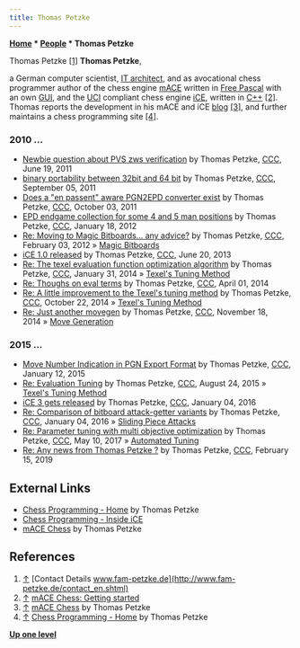 ```yaml
---
title: Thomas Petzke
---
```

**[Home](Home "Home") \* [People](People "People") \* Thomas Petzke**



 [](http://www.fam-petzke.de/contact_en.shtml) Thomas Petzke <a id="cite-note-1" href="#cite-ref-1">[1]</a> 
**Thomas Petzke**,  

a German computer scientist, [IT architect](https://en.wikipedia.org/wiki/Software_architect), 
and as avocational chess programmer author of the chess engine [mACE](index.php?title=MACE&action=edit&redlink=1 "MACE (page does not exist)") written in [Free Pascal](Pascal "Pascal") with an own [GUI](GUI "GUI"), 
and the [UCI](UCI "UCI") compliant chess engine [iCE](ICE "ICE"), written in [C++](Cpp "Cpp") <a id="cite-note-2" href="#cite-ref-2">[2]</a>. 
Thomas reports the development in his mACE and iCE [blog](https://en.wikipedia.org/wiki/Blog) <a id="cite-note-3" href="#cite-ref-3">[3]</a>, 
and further maintains a chess programming site <a id="cite-note-4" href="#cite-ref-4">[4]</a>. 



### 2010 ...


* [Newbie question about PVS zws verification](http://www.talkchess.com/forum/viewtopic.php?t=39424) by Thomas Petzke, [CCC](CCC "CCC"), June 19, 2011
* [binary portability between 32bit and 64 bit](http://www.talkchess.com/forum/viewtopic.php?t=40278) by Thomas Petzke, [CCC](CCC "CCC"), September 05, 2011
* [Does a "en passent" aware PGN2EPD converter exist](http://www.talkchess.com/forum/viewtopic.php?t=40626) by Thomas Petzke, [CCC](CCC "CCC"), October 03, 2011
* [EPD endgame collection for some 4 and 5 man positions](http://www.talkchess.com/forum/viewtopic.php?t=42045) by Thomas Petzke, [CCC](CCC "CCC"), January 18, 2012
* [Re: Moving to Magic Bitboards... any advice?](http://www.talkchess.com/forum3/viewtopic.php?f=7&t=42291&start=1) by Thomas Petzke, [CCC](CCC "CCC"), February 03, 2012 » [Magic Bitboards](Magic_Bitboards "Magic Bitboards")
* [iCE 1.0 released](http://www.talkchess.com/forum3/viewtopic.php?f=2&t=48352) by Thomas Petzke, [CCC](CCC "CCC"), June 20, 2013
* [Re: The texel evaluation function optimization algorithm](http://www.talkchess.com/forum3/viewtopic.php?f=7&t=50823&start=29) by Thomas Petzke, [CCC](CCC "CCC"), January 31, 2014 » [Texel's Tuning Method](Texel%27s_Tuning_Method "Texel's Tuning Method")
* [Re: Thoughs on eval terms](http://www.talkchess.com/forum3/viewtopic.php?f=7&t=51811&start=11) by Thomas Petzke, [CCC](CCC "CCC"), April 01, 2014
* [Re: A little improvement to the Texel's tuning method](http://www.talkchess.com/forum3/viewtopic.php?f=7&t=54021&start=8) by Thomas Petzke, [CCC](CCC "CCC"), October 22, 2014 » [Texel's Tuning Method](Texel%27s_Tuning_Method "Texel's Tuning Method")
* [Re: Just another movegen](http://www.talkchess.com/forum3/viewtopic.php?f=7&t=54337&start=9) by Thomas Petzke, [CCC](CCC "CCC"), November 18, 2014 » [Move Generation](Move_Generation "Move Generation")


### 2015 ...


* [Move Number Indication in PGN Export Format](http://www.talkchess.com/forum3/viewtopic.php?f=7&t=54950) by Thomas Petzke, [CCC](CCC "CCC"), January 12, 2015
* [Re: Evaluation Tuning](http://www.talkchess.com/forum3/viewtopic.php?f=7&t=57225&start=47) by Thomas Petzke, [CCC](CCC "CCC"), August 24, 2015 » [Texel's Tuning Method](Texel%27s_Tuning_Method "Texel's Tuning Method")
* [iCE 3 gets released](http://www.talkchess.com/forum3/viewtopic.php?f=2&t=58800) by Thomas Petzke, [CCC](CCC "CCC"), January 04, 2016
* [Re: Comparison of bitboard attack-getter variants](http://www.talkchess.com/forum3/viewtopic.php?f=7&t=58795&start=1) by Thomas Petzke, [CCC](CCC "CCC"), January 04, 2016 » [Sliding Piece Attacks](Sliding_Piece_Attacks "Sliding Piece Attacks")
* [Re: Parameter tuning with multi objective optimization](http://www.talkchess.com/forum3/viewtopic.php?f=7&t=63926&start=9) by Thomas Petzke, [CCC](CCC "CCC"), May 10, 2017 » [Automated Tuning](Automated_Tuning "Automated Tuning")
* [Re: Any news from Thomas Petzke ?](http://www.talkchess.com/forum3/viewtopic.php?f=2&t=69911&start=2) by Thomas Petzke, [CCC](CCC "CCC"), February 15, 2019


## External Links


* [Chess Programming - Home](http://www.fam-petzke.de/chess_home_en.shtml) by Thomas Petzke
* [Chess Programming - Inside iCE](http://www.fam-petzke.de/cp_inside_ice_en.shtml)
* [mACE Chess](http://macechess.blogspot.com/) by Thomas Petzke


## References


1. <a id="cite-ref-1" href="#cite-note-1">↑</a> [Contact Details www.fam-petzke.de](http://www.fam-petzke.de/contact_en.shtml)
2. <a id="cite-ref-2" href="#cite-note-2">↑</a> [mACE Chess: Getting started](http://macechess.blogspot.com/2010/08/getting-started.html)
3. <a id="cite-ref-3" href="#cite-note-3">↑</a> [mACE Chess](http://macechess.blogspot.com/) by Thomas Petzke
4. <a id="cite-ref-4" href="#cite-note-4">↑</a> [Chess Programming - Home](http://www.fam-petzke.de/chess_home_en.shtml) by Thomas Petzke

**[Up one level](People "People")**







 
